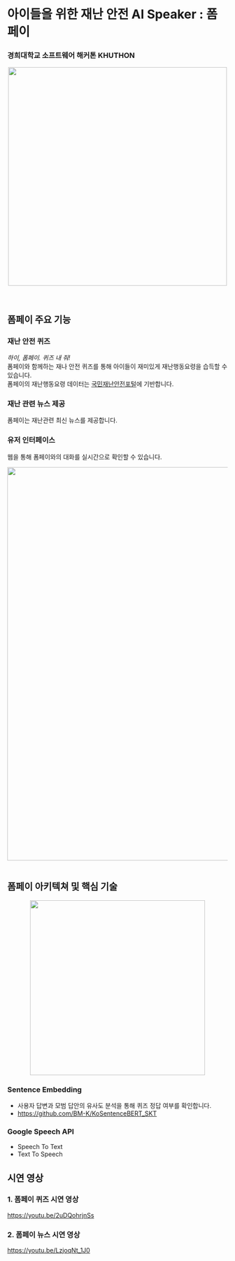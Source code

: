 # 아이들을 위한 재난 안전 AI Speaker : 폼페이

### 경희대학교 소프트웨어 해커톤 KHUTHON

<p align=center><img width="500"src = "../../../Pompeii/blob/main/images/main.png"></p>

<br>

## 폼페이 주요 기능

### 재난 안전 퀴즈

_하이, 폼페이. 퀴즈 내 줘!_<br>
폼페이와 함께하는 재나 안전 퀴즈를 통해 아이들이 재미있게 재난행동요령을 습득할 수 있습니다. <br>
폼페이의 재난행동요령 데이터는 [국민재난안전포털](https://www.safekorea.go.kr/idsiSFK/neo/main/main.html)에 기반합니다.

### 재난 관련 뉴스 제공

폼페이는 재난관련 최신 뉴스를 제공합니다.

### 유저 인터페이스

웹을 통해 폼페이와의 대화를 실시간으로 확인할 수 있습니다. <br>

<p align=center><img width="900" src = "../../../Pompeii/blob/main/images/interface.gif"></p>

<img  width =100% />

## 폼페이 아키텍쳐 및 핵심 기술
<p align=center><img width="400" src = "../../../Pompeii/blob/main/images/architecture.png"></p>

### Sentence Embedding

- 사용자 답변과 모범 답안의 유사도 분석을 통해 퀴즈 정답 여부를 확인합니다. 
- https://github.com/BM-K/KoSentenceBERT_SKT

### Google Speech API

- Speech To Text
- Text To Speech

## 시연 영상

### 1. 폼페이 퀴즈 시연 영상

https://youtu.be/2uDQohrjnSs

### 2. 폼페이 뉴스 시연 영상

https://youtu.be/LzjoqNt_1J0
